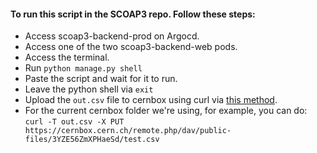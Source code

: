 #### To run this script in the SCOAP3 repo. Follow these steps: 
- Access scoap3-backend-prod on Argocd.
- Access one of the two scoap3-backend-web pods.
- Access the terminal.
- Run `python manage.py shell`
- Paste the script and wait for it to run.
- Leave the python shell via `exit`
- Upload the `out.csv` file to cernbox using curl via [this method](https://cernbox.docs.cern.ch/for_developers/api_access/).
- For the current cernbox folder we're using, for example, you can do: `curl -T out.csv -X PUT https://cernbox.cern.ch/remote.php/dav/public-files/3YZE56ZmXPHaeSd/test.csv`
